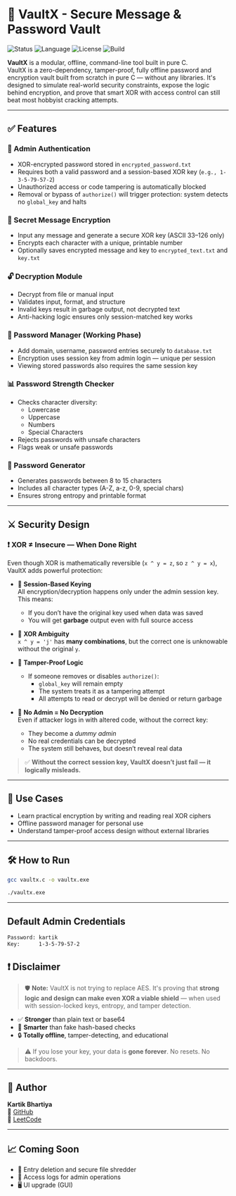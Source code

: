 # 🔐 VaultX - Secure Message & Password Vault

![Status](https://img.shields.io/badge/status-active-brightgreen)
![Language](https://img.shields.io/badge/language-C-blue)
![License](https://img.shields.io/badge/license-MIT-green)
![Build](https://img.shields.io/badge/build-passing-success)



**VaultX** is a modular, offline, command-line tool built in pure C.  
VaultX is a zero-dependency, tamper-proof, fully offline password and encryption vault built from scratch in pure C — without any libraries.
It's designed to simulate real-world security constraints, expose the logic behind encryption, and prove that smart XOR with access control can still beat most hobbyist cracking attempts.


---

## ✅ Features

### 🔑 Admin Authentication
- XOR-encrypted password stored in `encrypted_password.txt`
- Requires both a valid password and a session-based XOR key (`e.g., 1-3-5-79-57-2`)
- Unauthorized access or code tampering is automatically blocked
- Removal or bypass of `authorize()` will trigger protection: system detects no `global_key` and halts

### 📄 Secret Message Encryption
- Input any message and generate a secure XOR key (ASCII 33–126 only)
- Encrypts each character with a unique, printable number
- Optionally saves encrypted message and key to `encrypted_text.txt` and `key.txt`

### 🔓 Decryption Module
- Decrypt from file or manual input
- Validates input, format, and structure
- Invalid keys result in garbage output, not decrypted text
- Anti-hacking logic ensures only session-matched key works

### 🧾 Password Manager (Working Phase)
- Add domain, username, password entries securely to `database.txt`
- Encryption uses session key from admin login — unique per session
- Viewing stored passwords also requires the same session key

### 📊 Password Strength Checker
- Checks character diversity:
  - Lowercase
  - Uppercase
  - Numbers
  - Special Characters
- Rejects passwords with unsafe characters
- Flags weak or unsafe passwords

### 🧠 Password Generator
- Generates passwords between 8 to 15 characters
- Includes all character types (A-Z, a-z, 0-9, special chars)
- Ensures strong entropy and printable format

---

## ⚔️ Security Design

### ❗ XOR ≠ Insecure — When Done Right

Even though XOR is mathematically reversible (`x ^ y = z`, so `z ^ y = x`), VaultX adds powerful protection:

- 🔁 **Session-Based Keying**  
  All encryption/decryption happens only under the admin session key. This means:
  - If you don’t have the original key used when data was saved
  - You will get **garbage** output even with full source access

- 🧠 **XOR Ambiguity**  
  `x ^ y = 'j'` has **many combinations**, but the correct one is unknowable without the original `y`.

- 🧱 **Tamper-Proof Logic**  
  - If someone removes or disables `authorize()`:
    - `global_key` will remain empty
    - The system treats it as a tampering attempt
    - All attempts to read or decrypt will be denied or return garbage

- 🧊 **No Admin = No Decryption**  
  Even if attacker logs in with altered code, without the correct key:
  - They become a *dummy admin*
  - No real credentials can be decrypted
  - The system still behaves, but doesn’t reveal real data

> ✅ **Without the correct session key, VaultX doesn’t just fail — it logically misleads.**
---
## 💼 Use Cases

- Learn practical encryption by writing and reading real XOR ciphers
- Offline password manager for personal use
- Understand tamper-proof access design without external libraries

---

## 🛠️ How to Run

```bash
gcc vaultx.c -o vaultx.exe
```
```bash
./vaultx.exe
```

---

## Default Admin Credentials
```bash
Password: kartik
Key:      1-3-5-79-57-2
```

## ❗ Disclaimer

> 🛡️ **Note:** VaultX is not trying to replace AES. It's proving that **strong logic and design can make even XOR a viable shield** — when used with session-locked keys, entropy, and tamper detection.


- ✅ **Stronger** than plain text or base64  
- 🧠 **Smarter** than fake hash-based checks  
- 🔒 **Totally offline**, tamper-detecting, and educational  

> ⚠️ If you lose your key, your data is **gone forever**. No resets. No backdoors.

---

## 👤 Author

**Kartik Bhartiya**  
🔗 [GitHub](https://github.com/kartikbhartiya)  
🧠 [LeetCode](https://leetcode.com/kartikbhartiya)

---

## 📈 Coming Soon

- 🧹 Entry deletion and secure file shredder  
- 📜 Access logs for admin operations  
- 🖥️ UI upgrade (GUI)


